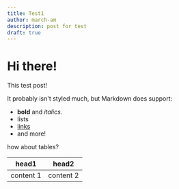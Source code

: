 ```yaml
---
title: Test1
author: march-am
description: post for test
draft: true
---
```


# Hi there!

This test post!

It probably isn't styled much, but Markdown does support:

- **bold** and _italics._
- lists
- [links](https://astro.build)
- and more!

how about tables?

| head1     | head2     |
| --------- | --------- |
| content 1 | content 2 |
